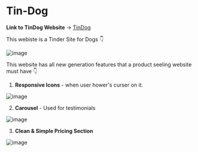 # Tin-Dog

**Link to TinDog Website** -> [TinDog](https://shivam-dhyani.github.io/Tin-Dog/)

This webiste is a Tinder Site for Dogs 👇

![image](https://user-images.githubusercontent.com/69079491/117401526-5f723080-af22-11eb-8146-bdeba0d99b50.png)

This website has all new generation features that a product seeling website must have 👇

1. **Responsive Icons** - when user hower's curser on it.

![image](https://user-images.githubusercontent.com/69079491/117401932-19699c80-af23-11eb-8835-84a6eea097db.png)

2. **Carousel** - Used for testimonials

![image](https://user-images.githubusercontent.com/69079491/117402148-7b2a0680-af23-11eb-84b8-59bb2fa1a5df.png)

3. **Clean & Simple Pricing Section**

![image](https://user-images.githubusercontent.com/69079491/117402675-76b21d80-af24-11eb-880f-239b30fdf367.png)


